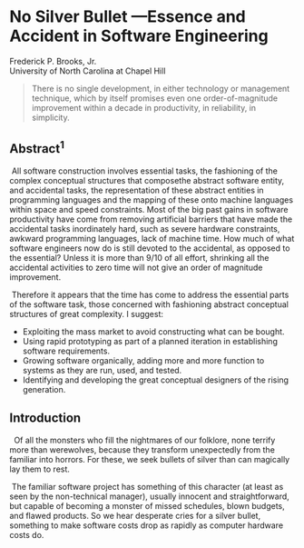 # No Silver Bullet —Essence and Accident in Software Engineering

Frederick P. Brooks, Jr.  
University of North Carolina at Chapel Hill

> There is no single development, in either technology or management technique,
which by itself promises even one order-of-magnitude improvement within a decade in productivity,
in reliability, in simplicity.

## Abstract<sup>1</sup>
&nbsp;All software construction involves essential tasks,
the fashioning of the complex conceptual structures that composethe abstract software entity,
and accidental tasks, the representation of these abstract entities in programming languages
and the mapping of these onto machine languages within space and speed constraints.
Most of the big past gains in software productivity have come from removing artificial
barriers that have made the accidental tasks inordinately hard,
such as severe hardware constraints, awkward programming languages,
lack of machine time. How much of what software engineers now do is
still devoted to the accidental, as opposed to the essential?
Unless it is more than 9/10 of all effort, shrinking all the accidental activities
to zero time will not give an order of magnitude improvement.

&nbsp;Therefore it appears that the time has come to address
the essential parts of the software task,
those concerned with fashioning abstract conceptual structures of great complexity.
I suggest:
- Exploiting the mass market to avoid constructing what can be bought.
- Using rapid prototyping as part of a planned iteration in establishing software requirements. 
- Growing software organically, adding more and more function to systems as they are run, used, and tested. 
- Identifying and developing the great conceptual designers of the rising generation. 


## Introduction
&nbsp; Of all the monsters who fill the nightmares of our folklore,
none terrify more than werewolves, because they transform unexpectedly
from the familiar into horrors. For these, we seek bullets of silver
than can magically lay them to rest.

&nbsp;The familiar software project has something of this character
(at least as seen by the non-technical manager),
usually innocent and straightforward,
but capable of becoming a monster of missed schedules, blown budgets,
and flawed products. So we hear desperate cries for a silver bullet,
something to make software costs drop as rapidly as computer hardware costs do.

